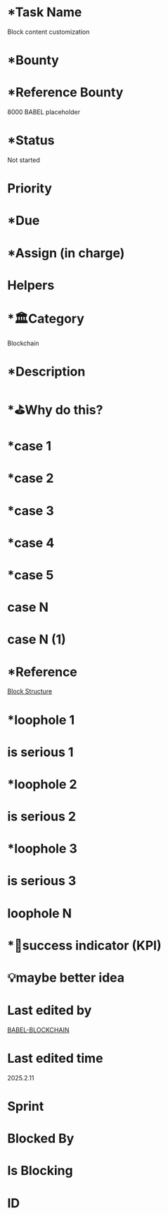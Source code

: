 # \*Task Name

Block content customization

# \*Bounty

# \*Reference Bounty

8000 BABEL placeholder

# \*Status

Not started

# Priority

# \*Due

# \*Assign (in charge)

# Helpers

# \*🏛Category

Blockchain

# \*Description

# \*⛳️Why do this?

# \*case 1

# \*case 2

# \*case 3

# \*case 4

# \*case 5

# case N

# case N (1)

# \*Reference

[Block Structure](https://babel-agi-blockchain.notion.site/174c09fee3b781808968c2f0ff780d46?v=174c09fee3b781c7bf40000c566b5ece)

# \*loophole 1

# is serious 1

# \*loophole 2

# is serious 2

# \*loophole 3

# is serious 3

# loophole N

# \*🎯success indicator (KPI)

# 💡maybe better idea

# Last edited by

[BABEL-BLOCKCHAIN](https://github.com/BABEL-BLOCKCHAIN)

# Last edited time

2025.2.11

# Sprint

# Blocked By

# Is Blocking

# ID

